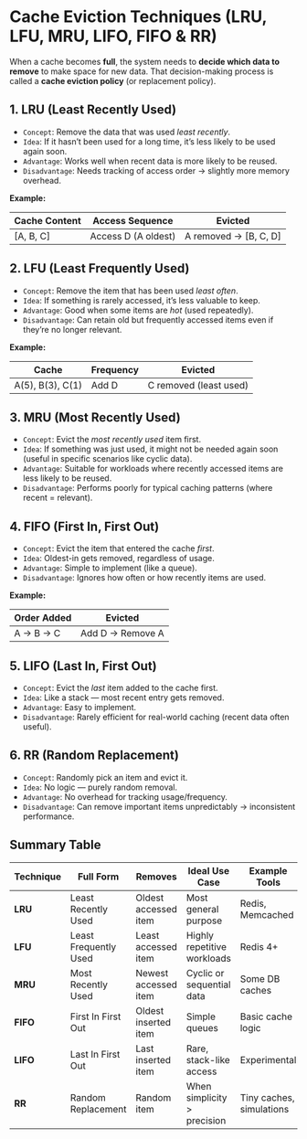 # Cache Eviction Techniques (LRU, LFU, MRU, LIFO, FIFO & RR)

When a cache becomes **full**, the system needs to **decide which data to remove** to make space for new data. That decision-making process is called a **cache eviction policy** (or replacement policy).


## **1. LRU (Least Recently Used)**

- `Concept`: Remove the data that was used *least recently*.
- `Idea`: If it hasn’t been used for a long time, it’s less likely to be used again soon.
- `Advantage`: Works well when recent data is more likely to be reused.
- `Disadvantage`: Needs tracking of access order → slightly more memory overhead.

**Example:**

| Cache Content | Access Sequence     | Evicted               |
| ------------- | ------------------- | --------------------- |
| [A, B, C]     | Access D (A oldest) | A removed → [B, C, D] |


## **2. LFU (Least Frequently Used)**

- `Concept`: Remove the item that has been used *least often*.
- `Idea`: If something is rarely accessed, it’s less valuable to keep.
- `Advantage`: Good when some items are *hot* (used repeatedly).
- `Disadvantage`: Can retain old but frequently accessed items even if they’re no longer relevant.

**Example:**

| Cache            | Frequency | Evicted                |
| ---------------- | --------- | ---------------------- |
| A(5), B(3), C(1) | Add D     | C removed (least used) |


## **3. MRU (Most Recently Used)**

- `Concept`: Evict the *most recently used* item first.
- `Idea`: If something was just used, it might not be needed again soon (useful in specific scenarios like cyclic data).
- `Advantage`: Suitable for workloads where recently accessed items are less likely to be reused.
- `Disadvantage`: Performs poorly for typical caching patterns (where recent = relevant).


## **4. FIFO (First In, First Out)**

- `Concept`: Evict the item that entered the cache *first*.
- `Idea`: Oldest-in gets removed, regardless of usage.
- `Advantage`: Simple to implement (like a queue).
- `Disadvantage`: Ignores how often or how recently items are used.

**Example:**

| Order Added | Evicted          |
| ----------- | ---------------- |
| A → B → C   | Add D → Remove A |


## **5. LIFO (Last In, First Out)**

- `Concept`: Evict the *last* item added to the cache first.
- `Idea`: Like a stack — most recent entry gets removed.
- `Advantage`: Easy to implement.
- `Disadvantage`: Rarely efficient for real-world caching (recent data often useful).


## **6. RR (Random Replacement)**

- `Concept`: Randomly pick an item and evict it.
- `Idea`: No logic — purely random removal.
- `Advantage`: No overhead for tracking usage/frequency.
- `Disadvantage`: Can remove important items unpredictably → inconsistent performance.


## **Summary Table**

| Technique | Full Form             | Removes              | Ideal Use Case              | Example Tools            |
| --------- | --------------------- | -------------------- | --------------------------- | ------------------------ |
| **LRU**   | Least Recently Used   | Oldest accessed item | Most general purpose        | Redis, Memcached         |
| **LFU**   | Least Frequently Used | Least accessed item  | Highly repetitive workloads | Redis 4+                 |
| **MRU**   | Most Recently Used    | Newest accessed item | Cyclic or sequential data   | Some DB caches           |
| **FIFO**  | First In First Out    | Oldest inserted item | Simple queues               | Basic cache logic        |
| **LIFO**  | Last In First Out     | Last inserted item   | Rare, stack-like access     | Experimental             |
| **RR**    | Random Replacement    | Random item          | When simplicity > precision | Tiny caches, simulations |